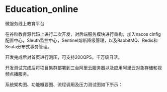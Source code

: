 # Education_online
微服务线上教育平台

在谷粒教育源代码上进行二次开发，对后端服务模块进行重构，加入nacos cinfig配置中心，Sleuth监控中心，Sentinel熔断降级管理，以及RabbitMQ、Redis和Seata分布式事务管理。

开发完成后对首页进行测压，可支持200QPS，千万级日活。

开发测试完成后将项目集群部署到三台阿里云服务器以及应用阿里云对象存储和视频点播服务。

系统架构图、功能概要图、流程调用及压力测试图如下所示：

